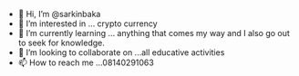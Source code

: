 - 👋 Hi, I’m @sarkinbaka
- 👀 I’m interested in ... crypto currency
- 🌱 I’m currently learning ... anything that comes my way and I also go out to seek for knowledge.
- 💞️ I’m looking to collaborate on ...all educative activities
- 📫 How to reach me ...08140291063

<!---
sarkinbaka/sarkinbaka is a ✨ special ✨ repository because its `README.md` (this file) appears on your GitHub profile.
You can click the Preview link to take a look at your changes.
--->
